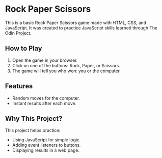 # Rock Paper Scissors

This is a basic Rock Paper Scissors game made with HTML, CSS, and JavaScript. It was created to practice JavaScript skills learned through The Odin Project.

## How to Play

1. Open the game in your browser.
2. Click on one of the buttons: Rock, Paper, or Scissors.
3. The game will tell you who won: you or the computer.

## Features

- Random moves for the computer.
- Instant results after each move.

## Why This Project?

This project helps practice:
- Using JavaScript for simple logic.
- Adding event listeners to buttons.
- Displaying results in a web page.
